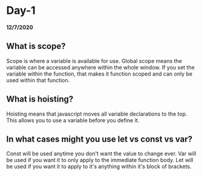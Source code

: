 # Day-1
__12/7/2020__

## What is scope?

Scope is where a variable is available for use. Global scope means the variable can be accessed anywhere within the whole window. If you set the variable within the function, that makes it function scoped and can only be used within that function.

## What is hoisting?

Hoisting means that javascript moves all variable declarations to the top. This allows you to use a variable before you define it.

## In what cases might you use let vs const vs var?

Const will be used anytime you don't want the value to change ever. Var will be used if you want it to only apply to the immediate function body. Let will be used if you want it to apply to it's anything within it's block of brackets.